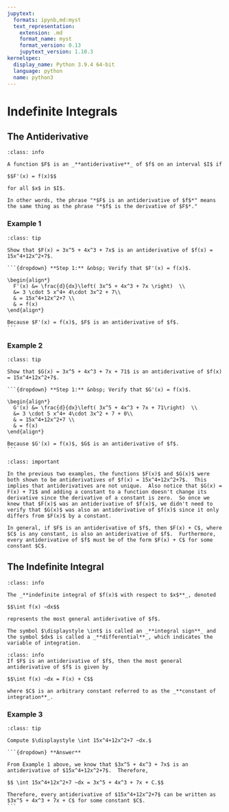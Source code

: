 ```yaml
---
jupytext:
  formats: ipynb,md:myst
  text_representation:
    extension: .md
    format_name: myst
    format_version: 0.13
    jupytext_version: 1.10.3
kernelspec:
  display_name: Python 3.9.4 64-bit
  language: python
  name: python3
---
```

# Indefinite Integrals

## The Antiderivative



```{admonition} Definition
:class: info

A function $F$ is an _**antiderivative**_ of $f$ on an interval $I$ if 

$$F'(x) = f(x)$$ 

for all $x$ in $I$.

In other words, the phrase "*$F$ is an antiderivative of $f$*" means the same thing as the phrase "*$f$ is the derivative of $F$*."
```


### Example 1
````{admonition} Verify a function is an antiderivative
:class: tip

Show that $F(x) = 3x^5 + 4x^3 + 7x$ is an antiderivative of $f(x) = 15x^4+12x^2+7$.

```{dropdown} **Step 1:** &nbsp; Verify that $F'(x) = f(x)$.

\begin{align*}
  F'(x) &= \frac{d}{dx}\left( 3x^5 + 4x^3 + 7x \right)  \\
  &= 3 \cdot 5 x^4+ 4\cdot 3x^2 + 7\\
  & = 15x^4+12x^2+7 \\
  & = f(x)
\end{align*}

Because $F'(x) = f(x)$, $F$ is an antiderivative of $f$.
```
````


### Example 2
````{admonition} Verify a function is an antiderivative
:class: tip

Show that $G(x) = 3x^5 + 4x^3 + 7x + 71$ is an antiderivative of $f(x) = 15x^4+12x^2+7$.

```{dropdown} **Step 1:** &nbsp; Verify that $G'(x) = f(x)$.

\begin{align*}
  G'(x) &= \frac{d}{dx}\left( 3x^5 + 4x^3 + 7x + 71\right)  \\
  &= 3 \cdot 5 x^4+ 4\cdot 3x^2 + 7 + 0\\
  & = 15x^4+12x^2+7 \\
  & = f(x)
\end{align*}

Because $G'(x) = f(x)$, $G$ is an antiderivative of $f$.
```
````


```{admonition} Observation
:class: important

In the previous two examples, the functions $F(x)$ and $G(x)$ were both shown to be antiderivatives of $f(x) = 15x^4+12x^2+7$.  This implies that antiderivatives are not unique.  Also notice that $G(x) = F(x) + 71$ and adding a constant to a function doesn't change its derivative since the derivative of a constant is zero.  So once we knew that $F(x)$ was an antiderivative of $f(x)$, we didn't need to verify that $G(x)$ was also an antiderivative of $f(x)$ since it only differs from $F(x)$ by a constant.

In general, if $F$ is an antiderivative of $f$, then $F(x) + C$, where $C$ is any constant, is also an antiderivative of $f$.  Furthermore, every antiderivative of $f$ must be of the form $F(x) + C$ for some constant $C$.

```

## The Indefinite Integral

```{admonition} Definition and Notation
:class: info

The _**indefinite integral of $f(x)$ with respect to $x$**_, denoted

$$\int f(x) ~dx$$

represents the most general antiderivative of $f$. 

The symbol $\displaystyle \int$ is called an _**integral sign**_ and the symbol $dx$ is called a _**differential**_, which indicates the variable of integration. 
```


```{admonition} The Most General Antiderivative
:class: info
If $F$ is an antiderivative of $f$, then the most general antiderivative of $f$ is given by

$$\int f(x) ~dx = F(x) + C$$

where $C$ is an arbitrary constant referred to as the _**constant of integration**_.
```





### Example 3
````{admonition} Indefinite integral
:class: tip

Compute $\displaystyle \int 15x^4+12x^2+7 ~dx.$

```{dropdown} **Answer**

From Example 1 above, we know that $3x^5 + 4x^3 + 7x$ is an antiderivative of $15x^4+12x^2+7$.  Therefore,

$$ \int 15x^4+12x^2+7 ~dx = 3x^5 + 4x^3 + 7x + C.$$

Therefore, every antiderivative of $15x^4+12x^2+7$ can be written as $3x^5 + 4x^3 + 7x + C$ for some constant $C$.
```
````
